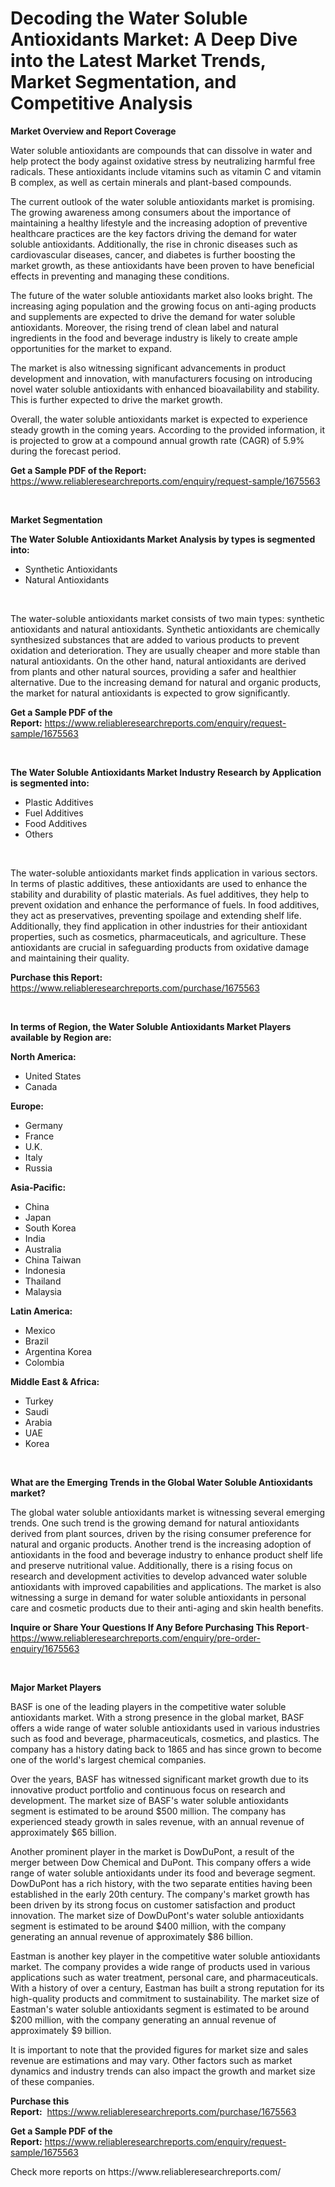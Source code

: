 <p><h1>Decoding the Water Soluble Antioxidants Market: A Deep Dive into the Latest Market Trends, Market Segmentation, and Competitive Analysis</h1></p><p><strong>Market Overview and Report Coverage</strong></p>
<p><p>Water soluble antioxidants are compounds that can dissolve in water and help protect the body against oxidative stress by neutralizing harmful free radicals. These antioxidants include vitamins such as vitamin C and vitamin B complex, as well as certain minerals and plant-based compounds.</p><p>The current outlook of the water soluble antioxidants market is promising. The growing awareness among consumers about the importance of maintaining a healthy lifestyle and the increasing adoption of preventive healthcare practices are the key factors driving the demand for water soluble antioxidants. Additionally, the rise in chronic diseases such as cardiovascular diseases, cancer, and diabetes is further boosting the market growth, as these antioxidants have been proven to have beneficial effects in preventing and managing these conditions.</p><p>The future of the water soluble antioxidants market also looks bright. The increasing aging population and the growing focus on anti-aging products and supplements are expected to drive the demand for water soluble antioxidants. Moreover, the rising trend of clean label and natural ingredients in the food and beverage industry is likely to create ample opportunities for the market to expand.</p><p>The market is also witnessing significant advancements in product development and innovation, with manufacturers focusing on introducing novel water soluble antioxidants with enhanced bioavailability and stability. This is further expected to drive the market growth.</p><p>Overall, the water soluble antioxidants market is expected to experience steady growth in the coming years. According to the provided information, it is projected to grow at a compound annual growth rate (CAGR) of 5.9% during the forecast period.</p></p>
<p><strong>Get a Sample PDF of the Report:</strong> <a href="https://www.reliableresearchreports.com/enquiry/request-sample/1675563">https://www.reliableresearchreports.com/enquiry/request-sample/1675563</a></p>
<p>&nbsp;</p>
<p><strong>Market Segmentation</strong></p>
<p><strong>The Water Soluble Antioxidants Market Analysis by types is segmented into:</strong></p>
<p><ul><li>Synthetic Antioxidants</li><li>Natural Antioxidants</li></ul></p>
<p>&nbsp;</p>
<p><p>The water-soluble antioxidants market consists of two main types: synthetic antioxidants and natural antioxidants. Synthetic antioxidants are chemically synthesized substances that are added to various products to prevent oxidation and deterioration. They are usually cheaper and more stable than natural antioxidants. On the other hand, natural antioxidants are derived from plants and other natural sources, providing a safer and healthier alternative. Due to the increasing demand for natural and organic products, the market for natural antioxidants is expected to grow significantly.</p></p>
<p><strong>Get a Sample PDF of the Report:</strong>&nbsp;<a href="https://www.reliableresearchreports.com/enquiry/request-sample/1675563">https://www.reliableresearchreports.com/enquiry/request-sample/1675563</a></p>
<p>&nbsp;</p>
<p><strong>The Water Soluble Antioxidants Market Industry Research by Application is segmented into:</strong></p>
<p><ul><li>Plastic Additives</li><li>Fuel Additives</li><li>Food Additives</li><li>Others</li></ul></p>
<p>&nbsp;</p>
<p><p>The water-soluble antioxidants market finds application in various sectors. In terms of plastic additives, these antioxidants are used to enhance the stability and durability of plastic materials. As fuel additives, they help to prevent oxidation and enhance the performance of fuels. In food additives, they act as preservatives, preventing spoilage and extending shelf life. Additionally, they find application in other industries for their antioxidant properties, such as cosmetics, pharmaceuticals, and agriculture. These antioxidants are crucial in safeguarding products from oxidative damage and maintaining their quality.</p></p>
<p><strong>Purchase this Report:</strong>&nbsp; <a href="https://www.reliableresearchreports.com/purchase/1675563">https://www.reliableresearchreports.com/purchase/1675563</a></p>
<p>&nbsp;</p>
<p><strong>In terms of Region, the Water Soluble Antioxidants Market Players available by Region are:</strong></p>
<p>
    <p> <strong> North America: </strong>
        <ul>
            <li>United States</li>
            <li>Canada</li>
        </ul>
        </p> 
    <p> <strong> Europe: </strong>
        <ul>
            <li>Germany</li>
            <li>France</li>
            <li>U.K.</li>
            <li>Italy</li>
            <li>Russia</li>
        </ul>
        </p> 
    <p> <strong> Asia-Pacific: </strong>
        <ul>
            <li>China</li>
            <li>Japan</li>
            <li>South Korea</li>
            <li>India</li>
            <li>Australia</li>
            <li>China Taiwan</li>
            <li>Indonesia</li>
            <li>Thailand</li>
            <li>Malaysia</li>
        </ul>
        </p> 
    <p> <strong> Latin America: </strong>
        <ul>
            <li>Mexico</li>
            <li>Brazil</li>
            <li>Argentina Korea</li>
            <li>Colombia</li>
        </ul>
        </p> 
    <p> <strong> Middle East & Africa: </strong>
        <ul>
            <li>Turkey</li>
            <li>Saudi</li>
            <li>Arabia</li>
            <li>UAE</li>
            <li>Korea</li>
        </ul>
    </p>
    </p>
<p>&nbsp;</p>
<p><strong>What are the Emerging Trends in the Global Water Soluble Antioxidants market?</strong></p>
<p><p>The global water soluble antioxidants market is witnessing several emerging trends. One such trend is the growing demand for natural antioxidants derived from plant sources, driven by the rising consumer preference for natural and organic products. Another trend is the increasing adoption of antioxidants in the food and beverage industry to enhance product shelf life and preserve nutritional value. Additionally, there is a rising focus on research and development activities to develop advanced water soluble antioxidants with improved capabilities and applications. The market is also witnessing a surge in demand for water soluble antioxidants in personal care and cosmetic products due to their anti-aging and skin health benefits.</p></p>
<p><strong>Inquire or Share Your Questions If Any Before Purchasing This Report</strong>- <a href="https://www.reliableresearchreports.com/enquiry/pre-order-enquiry/1675563">https://www.reliableresearchreports.com/enquiry/pre-order-enquiry/1675563</a></p>
<p>&nbsp;</p>
<p><strong>Major Market Players</strong></p>
<p><p>BASF is one of the leading players in the competitive water soluble antioxidants market. With a strong presence in the global market, BASF offers a wide range of water soluble antioxidants used in various industries such as food and beverage, pharmaceuticals, cosmetics, and plastics. The company has a history dating back to 1865 and has since grown to become one of the world's largest chemical companies.</p><p>Over the years, BASF has witnessed significant market growth due to its innovative product portfolio and continuous focus on research and development. The market size of BASF's water soluble antioxidants segment is estimated to be around $500 million. The company has experienced steady growth in sales revenue, with an annual revenue of approximately $65 billion.</p><p>Another prominent player in the market is DowDuPont, a result of the merger between Dow Chemical and DuPont. This company offers a wide range of water soluble antioxidants under its food and beverage segment. DowDuPont has a rich history, with the two separate entities having been established in the early 20th century. The company's market growth has been driven by its strong focus on customer satisfaction and product innovation. The market size of DowDuPont's water soluble antioxidants segment is estimated to be around $400 million, with the company generating an annual revenue of approximately $86 billion.</p><p>Eastman is another key player in the competitive water soluble antioxidants market. The company provides a wide range of products used in various applications such as water treatment, personal care, and pharmaceuticals. With a history of over a century, Eastman has built a strong reputation for its high-quality products and commitment to sustainability. The market size of Eastman's water soluble antioxidants segment is estimated to be around $200 million, with the company generating an annual revenue of approximately $9 billion.</p><p>It is important to note that the provided figures for market size and sales revenue are estimations and may vary. Other factors such as market dynamics and industry trends can also impact the growth and market size of these companies.</p></p>
<p><strong>Purchase this Report:</strong>&nbsp;&nbsp;<a href="https://www.reliableresearchreports.com/purchase/1675563">https://www.reliableresearchreports.com/purchase/1675563</a></p>
<p></p>
<p><strong>Get a Sample PDF of the Report:</strong>&nbsp;<a href="https://www.reliableresearchreports.com/enquiry/request-sample/1675563">https://www.reliableresearchreports.com/enquiry/request-sample/1675563</a></p>
<p>Check more reports on https://www.reliableresearchreports.com/</p>
